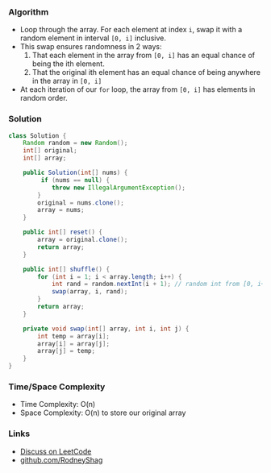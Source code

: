 ### Algorithm

- Loop through the array. For each element at index `i`, swap it with a random element in interval `[0, i]` inclusive.
- This swap ensures randomness in 2 ways:
  1. That each element in the array from `[0, i]` has an equal chance of being the ith element.
  1. That the original ith element has an equal chance of being anywhere in the array in `[0, i]`
- At each iteration of our `for` loop, the array from `[0, i]` has elements in random order.

### Solution

```java
class Solution {
    Random random = new Random();
    int[] original;
    int[] array;

    public Solution(int[] nums) {
         if (nums == null) {
            throw new IllegalArgumentException();
        }
        original = nums.clone();
        array = nums;
    }

    public int[] reset() {
        array = original.clone();
        return array;
    }

    public int[] shuffle() {
        for (int i = 1; i < array.length; i++) {
            int rand = random.nextInt(i + 1); // random int from [0, i+1) exclusive. Same as [0, i] inclusive
            swap(array, i, rand);
        }
        return array;
    }

    private void swap(int[] array, int i, int j) {
        int temp = array[i];
        array[i] = array[j];
        array[j] = temp;
    }
}
```

### Time/Space Complexity

-  Time Complexity: O(n)
- Space Complexity: O(n) to store our original array

### Links

- [Discuss on LeetCode](https://leetcode.com/problems/shuffle-an-array/discuss/313450)
- [github.com/RodneyShag](https://github.com/RodneyShag)
